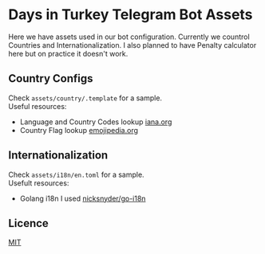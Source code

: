 # Days in Turkey Telegram Bot Assets
Here we have assets used in our bot configuration. Currently we countrol Countries and Internationalization. I also planned to have Penalty calculator here but on practice it doesn't work.

## Country Configs
Check `assets/country/.template` for a sample.  
Useful resources:  
- Language and Country Codes lookup [iana.org](https://www.iana.org/assignments/language-subtag-registry/language-subtag-registry)
- Country Flag lookup [emojipedia.org](https://emojipedia.org/)

## Internationalization
Check `assets/i18n/en.toml` for a sample.  
Usefult resources:  
- Golang i18n I used [nicksnyder/go-i18n](https://github.com/nicksnyder/go-i18n)

## Licence
[MIT](https://opensource.org/licenses/MIT)